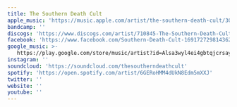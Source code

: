 ```yaml
---
title: The Southern Death Cult
apple_music: 'https://music.apple.com/artist/the-southern-death-cult/3022713'
bandcamp: ''
discogs: 'https://www.discogs.com/artist/710845-The-Southern-Death-Cult'
facebook: 'https://www.facebook.com/Southern-Death-Cult-169172729814362'
google_music: >-
   https://play.google.com/store/music/artist?id=Alsa3wyl4ei4gbtqjcrsaykldka
instagram: ''
soundcloud: 'https://soundcloud.com/thesoutherndeathcult'
spotify: 'https://open.spotify.com/artist/6GERoHMM4dUkN8Edm5mXXJ'
twitter: ''
website: ''
youtube: ''
---
```

